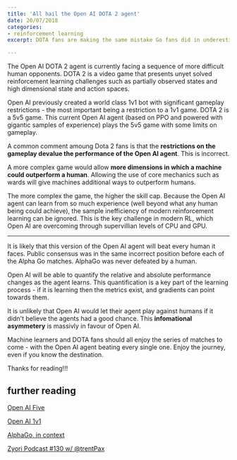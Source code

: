```yaml
---
title: 'All hail the Open AI DOTA 2 agent'
date: 20/07/2018
categories: 
- reinforcement learning
excerpt: DOTA fans are making the same mistake Go fans did in underestimating Open AI.

---
```


The Open AI DOTA 2 agent is currently facing a sequence of more difficult human opponents.  DOTA 2 is a video game that presents unyet solved reinforcement learning challenges such as partially observed states and high dimensional state and action spaces.

Open AI previously created a world class 1v1 bot with significant gameplay restrictions - the most important being a restriction to a 1v1 game.  DOTA 2 is a 5v5 game.  This current Open AI agent (based on PPO and powered with gigantic samples of experience) plays the 5v5 game with some limits on gameplay.

A common comment amoung Dota 2 fans is that the **restrictions on the gameplay devalue the performance of the Open AI agent**.  This is incorrect.

A more complex game would allow **more dimensions in which a machine could outperform a human**.  Allowing the use of core mechanics such as wards will give machines additional ways to outperform humans.  

The more complex the game, the higher the skill cap.  Because the Open AI agent can learn from so much experience (well beyond what any human being could achieve), the sample inefficiency of modern reinforcement learning can be ignored.  This is the key challenge in modern RL, which Open AI are overcoming through supervillian levels of CPU and GPU.

---

It is likely that this version of the Open AI agent will beat every human it faces.  Public consensus was in the same incorrect position before each of the Alpha Go matches.  AlphaGo was never defeated by a human.

Open AI will be able to quantify the relative and absolute performance changes as the agent learns.  This quantification is a key part of the learning process - if it is learning then the metrics exist, and gradients can point towards them.

It is unlikely that Open AI would let their agent play against humans if it didn't believe the agents had a good chance.  This **infomational asymmetery** is massivly in favour of Open AI.  

Machine learners and DOTA fans should all enjoy the series of matches to come - with the Open AI agent beating every single one.  Enjoy the journey, even if you know the destination.

Thanks for reading!!!

## further reading

[Open AI Five](https://blog.openai.com/openai-five/)

[Open AI 1v1](https://blog.openai.com/dota-2/)

[AlphaGo, in context](https://medium.com/@karpathy/alphago-in-context-c47718cb95a5)

[Zyori Podcast #130 w/ @trentPax](https://www.youtube.com/watch?v=5qcA15ZmxJQ)
